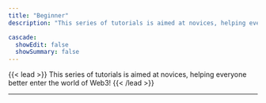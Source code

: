 ```yaml
---
title: "Beginner"
description: "This series of tutorials is aimed at novices, helping everyone better enter the world of Web3!"

cascade:
  showEdit: false
  showSummary: false
---
```


{{< lead >}}
This series of tutorials is aimed at novices, helping everyone better enter the world of Web3!
{{< /lead >}}

---
